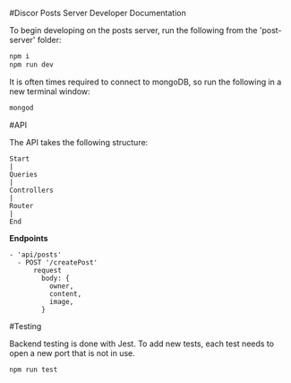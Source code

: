 #Discor Posts Server Developer Documentation

To begin developing on the posts server, run the following from the 'post-server' folder:

```bash
npm i
npm run dev
```

It is often times required to connect to mongoDB, so run the following in a new terminal window:

```bash
mongod
```

#API

The API takes the following structure:

```plaintext
Start
|
Queries
|
Controllers
|
Router
|
End
```

__Endpoints__

```plaintext
- 'api/posts'
  - POST '/createPost'
      request
        body: {
          owner,
          content,
          image,
        }
```

#Testing

Backend testing is done with Jest. To add new tests, each test needs to open a new port that is not in use.

```bash
npm run test
```